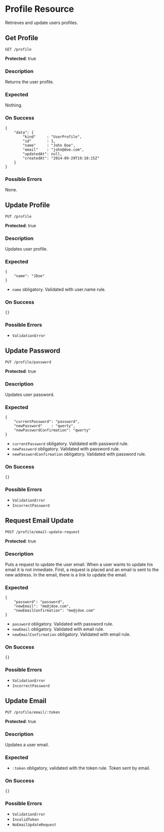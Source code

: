 # Profile Resource

Retrieves and update users profiles.



## Get Profile

`GET /profile`

**Protected**: true

### Description

Returns the user profile.

### Expected

Nothing.

### On Success

```
{
    "data": {
        "kind"     : "UserProfile",
        "id"       : 1,
        "name"     : "John Doe",
        "email"    : "john@doe.com",
        "updatedAt": null,
        "createdAt": "2014-09-29T19:10:15Z"
    }
}
```

### Possible Errors

None.



## Update Profile

`PUT /profile`

**Protected**: true

### Description

Updates user profile.

### Expected

```
{
    "name": "JDoe"
}
```

- `name` obligatory. Validated with user.name rule.

### On Success

```
{}
```

### Possible Errors

- `ValidationError`



## Update Password

`PUT /profile/password`

**Protected**: true

### Description

Updates user password.

### Expected

```
{
    "currentPassword": "password",
    "newPassword"    : "qwerty",
    "newPasswordConfirmation": "qwerty"
}
```

- `currentPassword` obligatory. Validated with password rule.
- `newPassword` obligatory. Validated with password rule.
- `newPasswordConfirmation` obligatory. Validated with password rule.

### On Success

```
{}
```

### Possible Errors

- `ValidationError`
- `IncorrectPassword`



## Request Email Update

`POST /profile/email-update-request`

**Protected**: true

### Description

Puts a request to update the user email. When a user wants to update his email it is not inmediate. First, a request is placed and an email is sent to the new address. In the email, there is a link to update the email.

### Expected

```
{
    "password": "password",
    "newEmail": "me@jdoe.com",
    "newEmailConfirmation": "me@jdoe.com"
}
```

- `password` obligatory. Validated with password rule.
- `newEmail` obligatory. Validated with email rule.
- `newEmailConfirmation` obligatory. Validated with email rule.

### On Success

```
{}
```

### Possible Errors

- `ValidationError`
- `IncorrectPassword`



## Update Email

`PUT /profile/email/:token`

**Protected**: true

### Description

Updates a user email.

### Expected

- `:token` obligatory, validated with the token rule. Token sent by email.

### On Success

```
{}
```

### Possible Errors

- `ValidationError`
- `InvalidToken`
- `NoEmailUpdateRequest`
